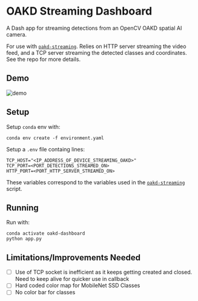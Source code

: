 # OAKD Streaming Dashboard

A Dash app for streaming detections from an OpenCV OAKD spatial AI camera. 

For use with [`oakd-streaming`](https://github.com/dbandrews/oakd-streaming). Relies on HTTP server streaming the video feed, and a TCP server streaming the detected classes and coordinates. See the repo for more details.

## Demo

![demo](/visuals/oakd.gif)

## Setup

Setup `conda` env with:

```
conda env create -f environment.yaml
```

Setup a `.env` file containg lines:

```
TCP_HOST="<IP_ADDRESS_OF_DEVICE_STREAMING_OAKD>"
TCP_PORT=<PORT_DETECTIONS_STREAMED_ON>
HTTP_PORT=<PORT_HTTP_SERVER_STREAMED_ON>
```

These variables correspond to the variables used in the [`oakd-streaming`](https://github.com/dbandrews/oakd-streaming) script.

## Running

Run with:

```
conda activate oakd-dashboard
python app.py
```

## Limitations/Improvements Needed

- [ ] Use of TCP socket is inefficient as it keeps getting created and closed. Need to keep alive for quicker use in callback
- [ ] Hard coded color map for MobileNet SSD Classes
- [ ] No color bar for classes
